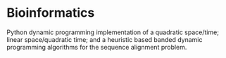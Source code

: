 # Bioinformatics
Python dynamic programming implementation of a quadratic space/time; linear space/quadratic time; and a heuristic based banded dynamic 
programming algorithms for the sequence alignment problem.
